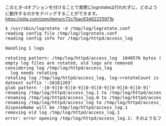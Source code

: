 このとき-dオプションを付けることで実際にlogrotateは行われずに、どのように動作するのかをデバッグすることができます。  
https://qiita.com/zom/items/c72c7bac63462225971b
<pre>
$ /usr/sbin/logrotate -d /tmp/log/logrotate.conf
reading config file /tmp/log/logrotate.conf
reading config info for /tmp/log/httpd/access_log

Handling 1 logs

rotating pattern: /tmp/log/httpd/access_log  1048576 bytes (no old logs will be kept)
empty log files are rotated, old logs are removed
considering log /tmp/log/httpd/access_log
  log needs rotating
rotating log /tmp/log/httpd/access_log, log->rotateCount is 0
dateext suffix '-20161203'
glob pattern '-[0-9][0-9][0-9][0-9][0-9][0-9][0-9][0-9]'
renaming /tmp/log/httpd/access_log.1 to /tmp/log/httpd/access_log.2 (rotatecount 1, logstart 1, i 1),
renaming /tmp/log/httpd/access_log.0 to /tmp/log/httpd/access_log.1 (rotatecount 1, logstart 1, i 0),
renaming /tmp/log/httpd/access_log to /tmp/log/httpd/access_log.1
disposeName will be /tmp/log/httpd/access_log.1
removing old log /tmp/log/httpd/access_log.1
error: error opening /tmp/log/httpd/access_log.1: そのようなファイルやディレクトリはありません
</pre>
